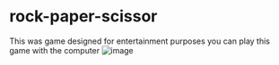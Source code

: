# rock-paper-scissor
This was game designed for entertainment purposes you can play this game with the computer 
![image](https://github.com/Harish-2003/rock-paper-scissor/assets/76206815/c2fd00ad-7406-422b-bda7-0de44db06eb9)
